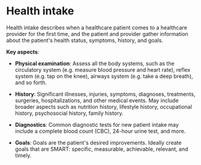 <!--
source: gpt-3 + jph editing
tags: tests
-->

# Health intake

Health intake describes when a healthcare patient comes to a healthcare provider for the first time, and the patient and provider gather information about the patient's health status, symptoms, history, and goals.

**Key aspects**:

* **Physical examination**: Assess all the body systems, such as the circulatory system (e.g. measure blood pressure and heart rate), reflex system (e.g. tap on the knee), airways system (e.g. take a deep breath), and so forth.

* **History**: Significant illnesses, injuries, symptoms, diagnoses, treatments, surgeries, hospitalizations, and other medical events.
May include broader aspects such as nutrition history, lifestyle history, occupational history, psychosocial history, family history.

* **Diagnostics**: Common diagnostic tests for new patient intake may include a complete blood count (CBC), 24-hour urine test, and more.

* **Goals**: Goals are the patient's desired improvements. Ideally create goals that are SMART: specific, measurable, achievable, relevant, and timely.
